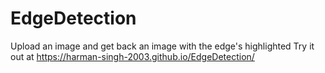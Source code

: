 # EdgeDetection
Upload an image and get back an image with the edge's highlighted
Try it out at https://harman-singh-2003.github.io/EdgeDetection/
